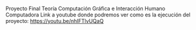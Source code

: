 Proyecto Final Teoría 
Computación Gráfica e Interacción Humano Computadora 
Link a youtube donde podremos ver como es la ejecución del proyecto: 
https://youtu.be/nhIFTlvUQaQ